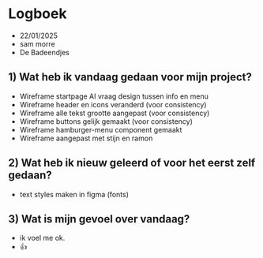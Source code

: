 # Logboek

- 22/01/2025
- sam morre
- De Badeendjes


## 1) Wat heb ik vandaag gedaan voor mijn project?

- Wireframe startpage AI vraag design tussen info en menu
- Wireframe header en icons veranderd (voor consistency)
- Wireframe alle tekst grootte aangepast (voor consistency)
- Wireframe buttons gelijk gemaakt (voor consistency)
- Wireframe hamburger-menu component gemaakt
- Wireframe aangepast met stijn en ramon


## 2) Wat heb ik nieuw geleerd of voor het eerst zelf gedaan?

- text styles maken in figma (fonts)


## 3) Wat is mijn gevoel over vandaag?

- ik voel me ok.
- 👍

